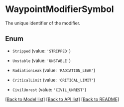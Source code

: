 # WaypointModifierSymbol

The unique identifier of the modifier.

## Enum

* `Stripped` (value: `'STRIPPED'`)

* `Unstable` (value: `'UNSTABLE'`)

* `RadiationLeak` (value: `'RADIATION_LEAK'`)

* `CriticalLimit` (value: `'CRITICAL_LIMIT'`)

* `CivilUnrest` (value: `'CIVIL_UNREST'`)

[[Back to Model list]](../README.md#documentation-for-models) [[Back to API list]](../README.md#documentation-for-api-endpoints) [[Back to README]](../README.md)
